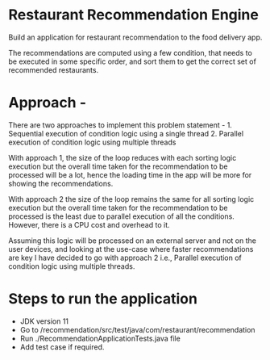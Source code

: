 # Restaurant Recommendation Engine
Build an application for restaurant recommendation to the food delivery app.

The recommendations are computed using a few condition, that needs to be executed in some specific order, 
and sort them to get the correct set of recommended restaurants.

# Approach -
There are two approaches to implement this problem statement -
    1. Sequential execution of condition logic using a single thread
    2. Parallel execution of condition logic using multiple threads

With approach 1, the size of the loop reduces with each sorting logic execution but the overall time 
taken for the recommendation to be processed will be a lot, hence the loading time in the app will be more 
for showing the recommendations. 

With approach 2 the size of the loop remains the same for all sorting logic execution but the overall time 
taken for the recommendation to be processed is the least due to parallel execution of all the conditions. 
However, there is a CPU cost and overhead to it. 

Assuming this logic will be processed on an external server and not on the user devices, and looking at 
the use-case where faster recommendations are key I have decided to go with approach 2 
i.e., Parallel execution of condition logic using multiple threads. 

# Steps to run the application
 - JDK version 11
 - Go to /recommendation/src/test/java/com/restaurant/recommendation
 - Run ./RecommendationApplicationTests.java file
 - Add test case if required. 

